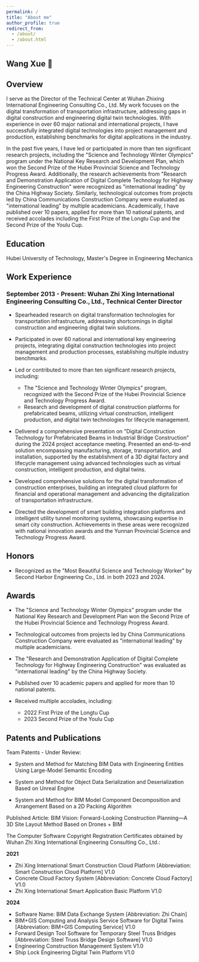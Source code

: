 ```yaml
---
permalink: /
title: "About me"
author_profile: true
redirect_from: 
  - /about/
  - /about.html
---
```


## Wang Xue 👋
## Overview

I serve as the Director of the Technical Center at Wuhan Zhixing International Engineering Consulting Co., Ltd. My work focuses on the digital transformation of transportation infrastructure, addressing gaps in digital construction and engineering digital twin technologies. With experience in over 60 major national and international projects, I have successfully integrated digital technologies into project management and production, establishing benchmarks for digital applications in the industry.

In the past five years, I have led or participated in more than ten significant research projects, including the "Science and Technology Winter Olympics" program under the National Key Research and Development Plan, which won the Second Prize of the Hubei Provincial Science and Technology Progress Award. Additionally, the research achievements from "Research and Demonstration Application of Digital Complete Technology for Highway Engineering Construction" were recognized as "international leading" by the China Highway Society. Similarly, technological outcomes from projects led by China Communications Construction Company were evaluated as "international leading" by multiple academicians. Academically, I have published over 10 papers, applied for more than 10 national patents, and received accolades including the First Prize of the Longtu Cup and the Second Prize of the Youlu Cup.

## Education
Hubei University of Technology, Master's Degree in Engineering Mechanics

## Work Experience
###  September 2013 - Present: Wuhan Zhi Xing International Engineering Consulting Co., Ltd., Technical Center Director

* Spearheaded research on digital transformation technologies for transportation infrastructure, addressing shortcomings in digital construction and engineering digital twin solutions.

* Participated in over 60 national and international key engineering projects, integrating digital construction technologies into project management and production processes, establishing multiple industry benchmarks.

* Led or contributed to more than ten significant research projects, including:
    
    * The "Science and Technology Winter Olympics" program, recognized with the Second Prize of the Hubei Provincial Science and Technology Progress Award.
    * Research and development of digital construction platforms for prefabricated beams, utilizing virtual construction, intelligent production, and digital twin technologies for lifecycle management.

* Delivered a comprehensive presentation on "Digital Construction Technology for Prefabricated Beams in Industrial Bridge Construction" during the 2024 project acceptance meeting. Presented an end-to-end solution encompassing manufacturing, storage, transportation, and installation, supported by the establishment of a 3D digital factory and lifecycle management using advanced technologies such as virtual construction, intelligent production, and digital twins.

* Developed comprehensive solutions for the digital transformation of construction enterprises, building an integrated cloud platform for financial and operational management and advancing the digitalization of transportation infrastructure.

* Directed the development of smart building integration platforms and intelligent utility tunnel monitoring systems, showcasing expertise in smart city construction. Achievements in these areas were recognized with national innovation awards and the Yunnan Provincial Science and Technology Progress Award.

## Honors

* Recognized as the "Most Beautiful Science and Technology Worker" by Second Harbor Engineering Co., Ltd. in both 2023 and 2024.


## Awards


* The "Science and Technology Winter Olympics" program under the National Key Research and Development Plan won the Second Prize of the Hubei Provincial Science and Technology Progress Award.

* Technological outcomes from projects led by China Communications Construction Company were evaluated as "international leading" by multiple academicians.

* The "Research and Demonstration Application of Digital Complete Technology for Highway Engineering Construction" was evaluated as "international leading" by the China Highway Society.

* Published over 10 academic papers and applied for more than 10 national patents.

* Received multiple accolades, including:
    * 2022 First Prize of the Longtu Cup
    * 2023 Second Prize of the Youlu Cup

## Patents and Publications

Team Patents - Under Review:

* System and Method for Matching BIM Data with Engineering Entities Using Large-Model Semantic Encoding

* System and Method for Object Data Serialization and Deserialization Based on Unreal Engine

* System and Method for BIM Model Component Decomposition and Arrangement Based on a 2D Packing Algorithm


Published Article: BIM Vision: Forward-Looking Construction Planning—A 3D Site Layout Method Based on Drones + BIM

The Computer Software Copyright Registration Certificates obtained by Wuhan Zhi Xing International Engineering Consulting Co., Ltd.:

**2021**
* Zhi Xing International Smart Construction Cloud Platform [Abbreviation: Smart Construction Cloud Platform] V1.0
* Concrete Cloud Factory System [Abbreviation: Concrete Cloud Factory] V1.0
* Zhi Xing International Smart Application Basic Platform V1.0

**2024**
* Software Name: BIM Data Exchange System [Abbreviation: Zhi Chain]
* BIM+GIS Computing and Analysis Service Software for Digital Twins [Abbreviation: BIM+GIS Computing Service] V1.0
* Forward Design Tool Software for Temporary Steel Truss Bridges [Abbreviation: Steel Truss Bridge Design Software] V1.0
* Engineering Construction Management System V1.0
* Ship Lock Engineering Digital Twin Platform V1.0
